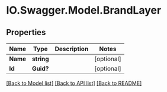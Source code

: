 # IO.Swagger.Model.BrandLayer
## Properties

Name | Type | Description | Notes
------------ | ------------- | ------------- | -------------
**Name** | **string** |  | [optional] 
**Id** | **Guid?** |  | [optional] 

[[Back to Model list]](../README.md#documentation-for-models) [[Back to API list]](../README.md#documentation-for-api-endpoints) [[Back to README]](../README.md)

